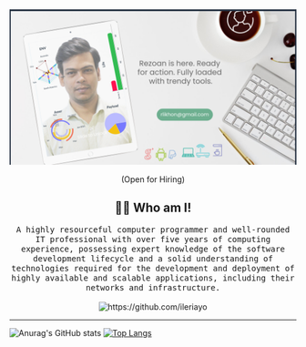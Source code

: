 

<!--### Hi there 👋
**rlikhon/rlikhon** is a ✨ _special_ ✨ repository because its `README.md` (this file) appears on your GitHub profile.
<h1 align="center"> 👋 </h1>
Here are some ideas to get you started:

- 🔭 I’m currently working on ...
- 🌱 I’m currently learning ...
- 👯 I’m looking to collaborate on ...
- 🤔 I’m looking for help with ...
- 💬 Ask me about ...
- 📫 How to reach me: Thinking about this  ahhhhhh ... 🤔
- 😄 Pronouns: ...
- ⚡ Fun fact: ...
-->

<div align="center">
  <img src="https://github.com/rlikhon/rlikhon/blob/main/nam.png" alt="header"/>
</div>
<p align="center"> (Open for Hiring)</p>

<h2 align="center"> 👨‍💻 Who am I!</h2>
<p align="center">
  <samp>A highly resourceful computer programmer and well-rounded IT professional with over five years of computing experience, possessing expert knowledge of the software development lifecycle and a solid understanding of technologies required for the development and deployment of highly available and scalable applications, including their networks and infrastructure.
  </samp>
  <br> <br>
  <img src="https://komarev.com/ghpvc/?username=ileriayo" alt="https://github.com/ileriayo" />
</p>

<hr>

![Anurag's GitHub stats](https://github-readme-stats.vercel.app/api?username=rlikhon&theme=chartreuse-dark&show_icons=true)
[![Top Langs](https://github-readme-stats.vercel.app/api/top-langs/?username=anuraghazra&layout=compact)](https://github.com/anuraghazra/github-readme-stats)

